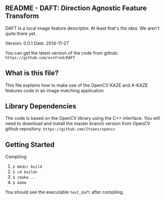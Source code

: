 ## README - DAFT: Direction Agnostic Feature Transform

DAFT is a local image feature descriptor. At least that's the idea. We aren't
quite there yet.

Version: 0.0.1
Date: 2014-11-27

You can get the latest version of the code from github:
`https://github.com/arnfred/DAFT`

## What is this file?

This file explains how to make use of the OpenCV KAZE and A-KAZE features code in
an image matching application

## Library Dependencies

The code is based on the OpenCV library using the C++ interface. You will need
to download and install the master branch version from OpenCV github repository.
`https://github.com/Itseez/opencv`

## Getting Started

Compiling:

1. `$ mkdir build`
2. `$ cd build>`
3. `$ cmake ..`
4. `$ make`

You should see the executable `test_daft` after compiling.
